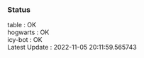 ### Status


table : OK  
hogwarts : OK  
icy-bot : OK  
Latest Update : 2022-11-05 20:11:59.565743
